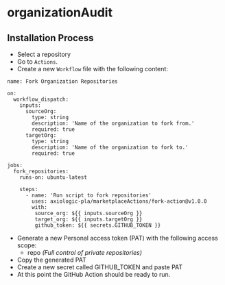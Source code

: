 # organizationAudit

## Installation Process

- Select a repository
- Go to `Actions`.
- Create a new `Workflow` file with the following content:
```
name: Fork Organization Repositories

on:
  workflow_dispatch:
    inputs:
      sourceOrg:
        type: string
        description: 'Name of the organization to fork from.'
        required: true
      targetOrg:
        type: string
        description: 'Name of the organization to fork to.'
        required: true
  
jobs:
  fork_repositories:
    runs-on: ubuntu-latest

    steps:
      - name: 'Run script to fork repositories'
        uses: axiologic-pla/marketplaceActions/fork-action@v1.0.0
        with:
         source_org: ${{ inputs.sourceOrg }}
         target_org: ${{ inputs.targetOrg }}
         github_token: ${{ secrets.GITHUB_TOKEN }}
  ```
- Generate a new Personal access token (PAT) with the following access scope:
    - repo _(Full control of private repositories)_
- Copy the generated PAT
- Create a new secret called GITHUB_TOKEN and paste PAT
- At this point the GitHub Action should be ready to run.
